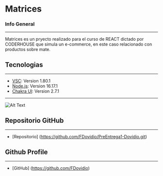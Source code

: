 # Matrices
### Info General
***
Matrices es un pryecto realizado para el curso de REACT dictado por CODERHOUSE que simula un e-commerce, en este caso relacionado con productos sobre mate.
## Tecnologias
***
* [VSC](https://code.visualstudio.com/): Version 1.80.1
* [Node.js](https://nodejs.org/es): Version 16.17.1
* [Chakra UI](https://chakra-ui.com/): Version 2.7.1
***
![Alt Text](https://media.giphy.com/media/v1.Y2lkPTc5MGI3NjExbDIzZjU2dDh5YWgyemdiZzg3bGdza2d3aGRveWhhNzd2bG0yZ2o5NiZlcD12MV9pbnRlcm5hbF9naWZfYnlfaWQmY3Q9Zw/lZVDANQAOJOBWdsN7h/giphy.)
## Repositorio GitHub
***
* [Repositorio] (https://github.com/FDovidio/PreEntrega1-Dovidio.git)
## Github Profile
***
* [GitHub] (https://github.com/FDovidio)